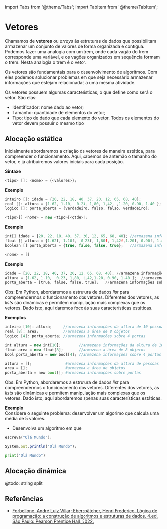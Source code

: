 import Tabs from '@theme/Tabs';
import TabItem from '@theme/TabItem';

# Vetores

Chamamos de **vetores** ou *arrays* às estruturas de dados que possibilitam armazenar um conjunto de valores de forma organizada e contígua. Podemos fazer uma analogia com um trem, onde cada vagão do trem corresponde uma variável, e os vagões organizados em sequência formam o trem. Nesta analogia o trem é o vetor.

Os vetores são fundamentais para o desenvolvimento de algoritmos. Com eles podemos solucionar problemas em que seja necessário armazenar informações que estejam relacionadas a uma mesma atividade.

Os vetores possuem algumas características, o que define como será o vetor. São elas:
- Identificador: nome dado ao vetor;
- Tamanho: quantidade de elementos do vetor;
- Tipo: tipo de dado que cada elemento do vetor. Todos os elementos do vetor devem possuir o mesmo tipo;

## Alocação estática

Inicialmente abordaremos a criação de vetores de maneira estática, para compreender o funcionamento. Aqui, sabemos de antemão o tamanho do vetor, e já atribuiremos valores iniciais para cada posição.

**Sintaxe**

<Tabs groupId='language'>
  <TabItem value="pseudocodigo" label="Pseudocódigo" default>

  ```c
  <tipo> []: <nome> = {<valores>};
  ```

  **Exemplo** 
  ```c
  inteiro []: idade = {20, 22, 18, 40, 37, 20, 12, 65, 68, 40};                                //armazena informações da idade de 10 pessoas,
  real []: altura = {1.62, 1.10,  0.23, 1,80, 1,42, ,1.20, 0.90, 1.40 };  //armazena a altura de 8 pessoas
  logico []: porta_aberta = {verdadeiro, falso, falso, verdadeiro};       //armazena informações sobre 4 portas
  ```


  </TabItem>
  <TabItem value="java" label="Java">

  ```javascript
  <tipo>[] <nome> = new <tipo>[<qtde>];
  ```

  **Exemplo** 
  ```javascript
  int[] idade = {20, 22, 18, 40, 37, 20, 12, 65, 68, 40}; //armazena informações da idade de 10 pessoas,
  float [] altura = {1.62f, 1.10f,  0.23f, 1,80f, 1,42f,1.20f, 0.90f, 1.40f };  //armazena a altura de 8 pessoas
  boolean [] porta_aberta = {true, false, false, true};   //armazena informações sobre 4 portas
  ```

  </TabItem>
  <TabItem value="python" label="Python">

  ```python
  <nome> = []
  ```

  **Exemplo** 
  ```python
  idade = [20, 22, 18, 40, 37, 20, 12, 65, 68, 40]; //armazena informações da idade de 10 pessoas,
  altura = [1.62, 1.10,  0.23, 1,80, 1,42,1.20, 0.90, 1.40 ];  //armazena a altura de 8 pessoas
  porta_aberta = [true, false, false, true];   //armazena informações sobre 4 portas
  ```

  Obs: Em Python, abordaremos a estrutura de dados *list* para compreendermos o funcionamento dos vetores. Diferentes dos vetores, as *lists* são dinâmicas e permitem manipulação mais complexas que os vetores. Dado isto, aqui daremos foco às suas características estáticas.

  </TabItem>
</Tabs>

**Exemplos**  

<Tabs groupId='language'>
  <TabItem value="pseudocodigo" label="Pseudocódigo" default>

  ```c
  inteiro [10]: altura;     //armazena informações da altura de 10 pessoas
  real [8]: area;           //armazena a área de 8 objetos
  logico [4]: porta_aberta; //armazena informações sobre 4 portas
  ```

  </TabItem>
  <TabItem value="java" label="Java">

  ```javascript
  int altura = new int[10];        //armazena informações da altura de 10 pessoas
  float area = new float[8];       //armazena a área de 8 objetos
  bool porta_aberta = new bool[4]; //armazena informações sobre 4 portas
  ```

  </TabItem>
  <TabItem value="python" label="Python">

  ```python
  altura = [];               #armazena informações da altura de pessoas
  area = [];                 #armazena a área de objetos
  porta_aberta = new bool[]; #armazena informações sobre portas
  ```

  Obs: Em Python, abordaremos a estrutura de dados *list* para compreendermos o funcionamento dos vetores. Diferentes dos vetores, as *lists* são dinâmicas e permitem manipulação mais complexas que os vetores. Dado isto, aqui abordaremos apenas suas características estáticas.

  </TabItem>
</Tabs>

**Exemplo**  
Considere o seguinte problema: desenvolver um algorimo que calcula uma média de 5 valores.
- Desenvolva um algoritmo em que 

<Tabs groupId='language'>
  <TabItem value="pseudocodigo" label="Pseudocódigo" default>

  ```c
  escreva("Olá Mundo");
  ```

  </TabItem>
  <TabItem value="java" label="Java">

  ```javascript
  System.out.println("Olá Mundo");
  ```

  </TabItem>
  <TabItem value="python" label="Python">

  ```python
  print("Olá Mundo")
  ```

  </TabItem>
</Tabs>

## Alocação dinâmica

@todo: string split

## Referências

- [Forbellone, André Luiz Villar; Eberspätcher, Henri Frederico. Lógica de programação: a construção de algoritmos e estruturas de dados. 4.ed. São Paulo: Pearson Prentice Hall, 2022.](https://plataforma.bvirtual.com.br/Leitor/Publicacao/323/pdf/)